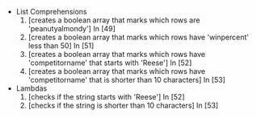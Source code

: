 * List Comprehensions
	1. [creates a boolean array that marks which rows are 'peanutyalmondy'] In [49]
	2. [creates a boolean array that marks which rows have 'winpercent' less than 50] In [51]
	3. [creates a boolean array that marks which rows have 'competitorname' that starts with 'Reese'] In [52]
	4. [creates a boolean array that marks which rows have 'competitorname' that is shorter than 10 characters] In [53]
* Lambdas
	1. [checks if the string starts with 'Reese'] In [52]
	2. [checks if the string is shorter than 10 characters] In [53]
